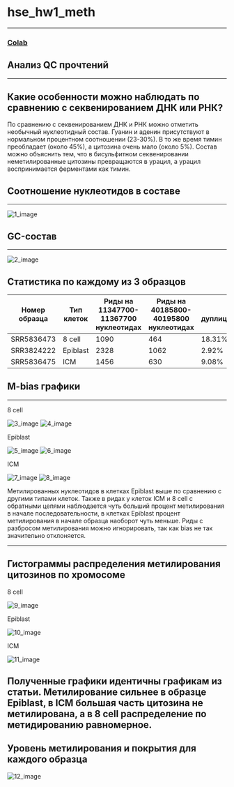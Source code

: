 # hse_hw1_meth
-----------------
### [Colab](https://colab.research.google.com/drive/1xfETB4pEkqle7dYU9JWJ-L7rOT8NQcwE?usp=sharing)
## Анализ QC прочтений
-------------
## Какие особенности можно наблюдать по сравнению с секвенированием ДНК или РНК?
По сравнению с секвенированием ДНК и РНК можно отметить необычный нуклеотидный состав. Гуанин и аденин присутствуют в нормальном процентном соотношении (23-30%). В то же время тимин преобладает (около 45%), а цитозина очень мало (около 5%). 
Состав можно объяснить тем, что в бисульфитном секвенировании неметилированные цитозины превращаются в урацил, а урацил воспринимается ферментами как тимин. 
## Соотношение нуклеотидов в составе
-----------
![1_image](https://github.com/fragstat/hse_hw1_meth/blob/main/images/nucleotides.png?raw=true) 
## GC-состав
-----------
![2_image](https://github.com/fragstat/hse_hw1_meth/blob/main/images/GC.png?raw=true) 
## Статистика по каждому из 3 образцов
|Номер образца|Тип клеток|Риды на 11347700-11367700 нуклеотидах|Риды на 40185800-40195800 нуклеотидах|% дуплицированных|
|---------------|----------|-------------------------|---------------------------|---------------|
|SRR5836473|8 cell|1090|464|18.31%|
|SRR3824222|Epiblast|2328|1062|2.92%|
|SRR5836475|ICM|1456|630|9.08%|
## M-bias графики
---------------
8 cell

![3_image](https://github.com/fragstat/hse_hw1_meth/blob/main/images/8cell_1_bias.png?raw=true)
![4_image](https://github.com/fragstat/hse_hw1_meth/blob/main/images/8cell_2_bias.png?raw=true)

Epiblast

![5_image](https://github.com/fragstat/hse_hw1_meth/blob/main/images/epiblast_1_bias.png?raw=true)
![6_image](https://github.com/fragstat/hse_hw1_meth/blob/main/images/epiblast_2_bias.png?raw=true)

ICM

![7_image](https://github.com/fragstat/hse_hw1_meth/blob/main/images/icm_1_bias.png?raw=true)
![8_image](https://github.com/fragstat/hse_hw1_meth/blob/main/images/icm_2_bias.png?raw=true)

Метилированных нуклеотидов в клетках Epiblast выше по сравнению с другими типами клеток. 
Также в ридах у клеток ICM и 8 cell с обратными цепями наблюдается чуть больший процент метилирования в начале последовательности, в клетках Epiblast процент метилирования в начале образца наоборот чуть меньше.
Риды с разбросом метилирования можно игнорировать, так как bias не так значительно отклоняется.


------------
## Гистограммы распределения метилирования цитозинов по хромосоме
8 cell

![9_image](https://github.com/fragstat/hse_hw1_meth/blob/main/images/8cell_met_c.png?raw=true) 

Epiblast

![10_image](https://github.com/fragstat/hse_hw1_meth/blob/main/images/epiblast_met_c.png?raw=true) 

ICM

![11_image](https://github.com/fragstat/hse_hw1_meth/blob/main/images/icm_met_c.png?raw=true) 

Полученные графики идентичны графикам из статьи.
Метилирование сильнее в образце Epiblast, в ICM большая часть цитозина не метилирована, а в 8 cell распределение по метидированию равномерное.
-----------
## Уровень метилирования и покрытия для каждого образца

![12_image](https://github.com/fragstat/hse_hw1_meth/blob/main/images/level_met_c.png?raw=true)
